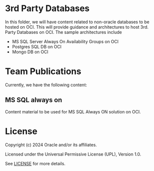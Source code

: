 # 3rd Party Databases 

In this folder, we will have content related to non-oracle databases to be hosted on OCI. This will provide guidance and architectures to host 3rd. Party Databases on OCI. The sample architectures include 

- MS SQL Server Always On Availability Groups on OCI 
- Postgres SQL DB on OCI 
- Mongo DB on OCI 

# Team Publications

Currently, we have the following content:

## MS SQL always on  

Content material to be used for MS SQL Always ON solution on OCI.

# License

Copyright (c) 2024 Oracle and/or its affiliates.

Licensed under the Universal Permissive License (UPL), Version 1.0.

See [LICENSE](https://github.com/oracle-devrel/technology-engineering/blob/main/LICENSE) for more details.
